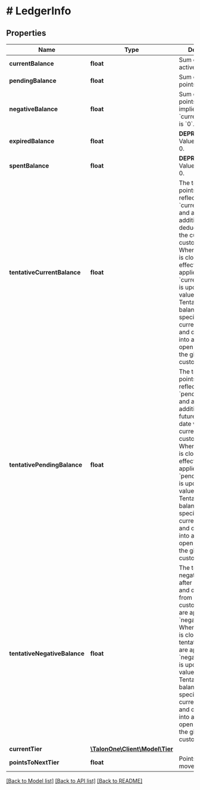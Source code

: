# # LedgerInfo

## Properties

Name | Type | Description | Notes
------------ | ------------- | ------------- | -------------
**currentBalance** | **float** | Sum of currently active points. | 
**pendingBalance** | **float** | Sum of pending points. | 
**negativeBalance** | **float** | Sum of negative points. This implies that &#x60;currentBalance&#x60; is &#x60;0&#x60;. | 
**expiredBalance** | **float** | **DEPRECATED** Value is shown as 0. | 
**spentBalance** | **float** | **DEPRECATED** Value is shown as 0. | 
**tentativeCurrentBalance** | **float** | The tentative points balance, reflecting the &#x60;currentBalance&#x60; and all point additions and deductions within the current open customer session. When the session is closed, the effects are applied and the &#x60;currentBalance&#x60; is updated to this value.  **Note:** Tentative balances are specific to the current session and do not take into account other open sessions for the given customer. | 
**tentativePendingBalance** | **float** | The tentative points balance, reflecting the &#x60;pendingBalance&#x60; and all point additions with a future activation date within the current open customer session. When the session is closed, the effects are applied and the &#x60;pendingBalance&#x60; is updated to this value.  **Note:** Tentative balances are specific to the current session and do not take into account other open sessions for the given customer. | [optional] 
**tentativeNegativeBalance** | **float** | The tentative negative balance after all additions and deductions from the current customer session are applied to &#x60;negativeBalance&#x60;. When the session is closed, the tentative effects are applied and &#x60;negativeBalance&#x60; is updated to this value.  **Note:** Tentative balances are specific to the current session and do not take into account other open sessions for the given customer. | 
**currentTier** | [**\TalonOne\Client\Model\Tier**](Tier.md) |  | [optional] 
**pointsToNextTier** | **float** | Points required to move up a tier. | [optional] 

[[Back to Model list]](../../README.md#documentation-for-models) [[Back to API list]](../../README.md#documentation-for-api-endpoints) [[Back to README]](../../README.md)


